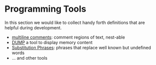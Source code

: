 # Programming Tools

In this section we would like to collect handy forth definitions
that are helpful during development. 

- [multiline comments](multiline-comments): comment regions of text, nest-able
- [DUMP](dump) a tool to display memory content
- [Substitution Phrases](substitution-phrases): phrases that replace well known but undefined words
- ... and other tools
